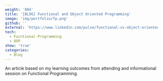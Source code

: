 ```yaml
---
weight: '804'
title: '[BLOG] Functional and Object Oriented Programming'
image: 'img/portfolio/fp.png'
github: ''
external: 'https://www.linkedin.com/pulse/functional-vs-object-oriented-programming-rajarshi-chattopadhyay/'
tech:
  - Fucntional-Programming
  - OOP
show: 'true'
categories:
  - Blog
---
```


An article based on my learning outcomes from attending and informational session on Functional Programming. 